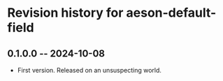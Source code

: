 # Revision history for aeson-default-field

## 0.1.0.0 -- 2024-10-08

* First version. Released on an unsuspecting world.
